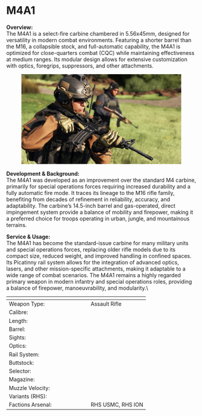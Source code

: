 # M4A1

**Overview:**\
The M4A1 is a select-fire carbine chambered in 5.56x45mm, designed for versatility in modern combat environments. Featuring a shorter barrel than the M16, a collapsible stock, and full-automatic capability, the M4A1 is optimized for close-quarters combat (CQC) while maintaining effectiveness at medium ranges. Its modular design allows for extensive customization with optics, foregrips, suppressors, and other attachments.

<figure><img src="../../../../.gitbook/assets/M4A1.jpg" alt=""><figcaption></figcaption></figure>

**Development & Background:**\
The M4A1 was developed as an improvement over the standard M4 carbine, primarily for special operations forces requiring increased durability and a fully automatic fire mode. It traces its lineage to the M16 rifle family, benefiting from decades of refinement in reliability, accuracy, and adaptability. The carbine’s 14.5-inch barrel and gas-operated, direct impingement system provide a balance of mobility and firepower, making it a preferred choice for troops operating in urban, jungle, and mountainous terrains.

**Service & Usage:**\
The M4A1 has become the standard-issue carbine for many military units and special operations forces, replacing older rifle models due to its compact size, reduced weight, and improved handling in confined spaces. Its Picatinny rail system allows for the integration of advanced optics, lasers, and other mission-specific attachments, making it adaptable to a wide range of combat scenarios. The M4A1 remains a highly regarded primary weapon in modern infantry and special operations roles, providing a balance of firepower, manoeuvrability, and modularity.\




<table><thead><tr><th width="203"></th><th></th></tr></thead><tbody><tr><td>Weapon Type:</td><td>Assault Rifle</td></tr><tr><td>Calibre:</td><td></td></tr><tr><td>Length:</td><td></td></tr><tr><td>Barrel:</td><td></td></tr><tr><td>Sights:</td><td></td></tr><tr><td>Optics:</td><td></td></tr><tr><td>Rail System:</td><td></td></tr><tr><td>Buttstock:</td><td></td></tr><tr><td>Selector:</td><td></td></tr><tr><td>Magazine:</td><td></td></tr><tr><td>Muzzle Velocity:</td><td></td></tr><tr><td>Variants (RHS):</td><td></td></tr><tr><td>Factions Arsenal:</td><td>RHS USMC, RHS ION</td></tr></tbody></table>

